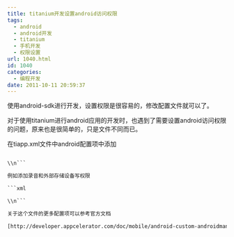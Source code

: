 ```yaml
---
title: titanium开发设置android访问权限
tags:
  - android
  - android开发
  - titanium
  - 手机开发
  - 权限设置
url: 1040.html
id: 1040
categories:
  - 编程开发
date: 2011-10-11 20:59:37
---
```


使用android-sdk进行开发，设置权限是很容易的，修改配置文件就可以了。  

对于使用titanium进行android应用的开发时，也遇到了需要设置android访问权限的问题，原来也是很简单的，只是文件不同而已。  

在tiapp.xml文件中android配置项中添加  

```xml  

\\n```  

例如添加录音和外部存储设备写权限  

```xml  

\\n```  

关于这个文件的更多配置项可以参考官方文档  

[http://developer.appcelerator.com/doc/mobile/android-custom-androidmanifest](http://developer.appcelerator.com/doc/mobile/android-custom-androidmanifest)